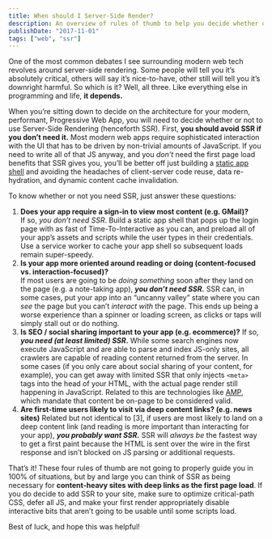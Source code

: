 ```yaml
---
title: When should I Server-Side Render?
description: An overview of rules of thumb to help you decide whether or not you need server-side rendering.
publishDate: "2017-11-01"
tags: ["web", "ssr"]
---
```


One of the most common debates I see surrounding modern web tech revolves around server-side rendering. Some people will tell you it’s absolutely critical, others will say it’s nice-to-have, other still will tell you it’s downright harmful. So which is it? Well, all three. Like everything else in programming and life, **it depends.**

When you’re sitting down to decide on the architecture for your modern, performant, Progressive Web App, you will need to decide whether or not to use Server-Side Rendering (henceforth SSR). First, **you should avoid SSR if you don’t need it.** Most modern web apps require sophisticated interaction with the UI that has to be driven by non-trivial amounts of JavaScript. If you need to write all of that JS anyway, and you _don’t_ need the first page load benefits that SSR gives you, you’ll be better off just building a [static app shell](https://developers.google.com/web/fundamentals/architecture/app-shell) and avoiding the headaches of client-server code reuse, data re-hydration, and dynamic content cache invalidation.

To know whether or not you need SSR, just answer these questions:

1.  **Does your app require a sign-in to view most content (e.g. GMail)?**  
    If so, _you don’t need SSR_. Build a static app shell that pops up the login page with as fast of Time-To-Interactive as you can, and preload all of your app’s assets and scripts while the user types in their credentials. Use a service worker to cache your app shell so subsequent loads remain super-speedy.
2.  **Is your app more oriented around reading or doing (content-focused vs. interaction-focused)?**  
    If most users are going to be _doing something_ soon after they land on the page (e.g. a note-taking app), **_you don’t need SSR._** SSR can, in some cases, put your app into an “uncanny valley” state where you can _see_ the page but you can’t _interact with_ the page. This ends up being a worse experience than a spinner or loading screen, as clicks or taps will simply stall out or do nothing.
3.  **Is SEO / social sharing important to your app (e.g. ecommerce)?**
    If so, **_you need (at least limited) SSR_.** While some search engines now execute JavaScript and are able to parse and index JS-only sites, all crawlers are capable of reading content returned from the server. In some cases (if you only care about social sharing of your content, for example), you can get away with limited SSR that only injects `<meta>` tags into the head of your HTML, with the actual page render still happening in JavaScript. Related to this are technologies like [AMP](https://www.ampproject.org/), which mandate that content be on-page to be considered valid.
4.  **Are first-time users likely to visit via deep content links? (e.g. news sites)**
    Related but not identical to \[3\], if users are most likely to land on a deep content link (and reading is more important than interacting for your app), **_you probably want SSR._** SSR will _always be_ the fastest way to get a first paint because the HTML is sent over the wire in the first response and isn’t blocked on JS parsing or additional requests.

That’s it! These four rules of thumb are not going to properly guide you in 100% of situations, but by and large you can think of SSR as being necessary for **content-heavy sites with deep links as the first page load**. If you do decide to add SSR to your site, make sure to optimize critical-path CSS, defer all JS, and make your first render appropriately disable interactive bits that aren’t going to be usable until some scripts load.

Best of luck, and hope this was helpful!
